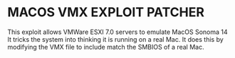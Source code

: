 # MACOS VMX EXPLOIT PATCHER

This exploit allows VMWare ESXI 7.0 servers to emulate MacOS Sonoma 14
It tricks the system into thinking it is running on a real Mac.
It does this by modifying the VMX file to include match the SMBIOS of a real Mac.

